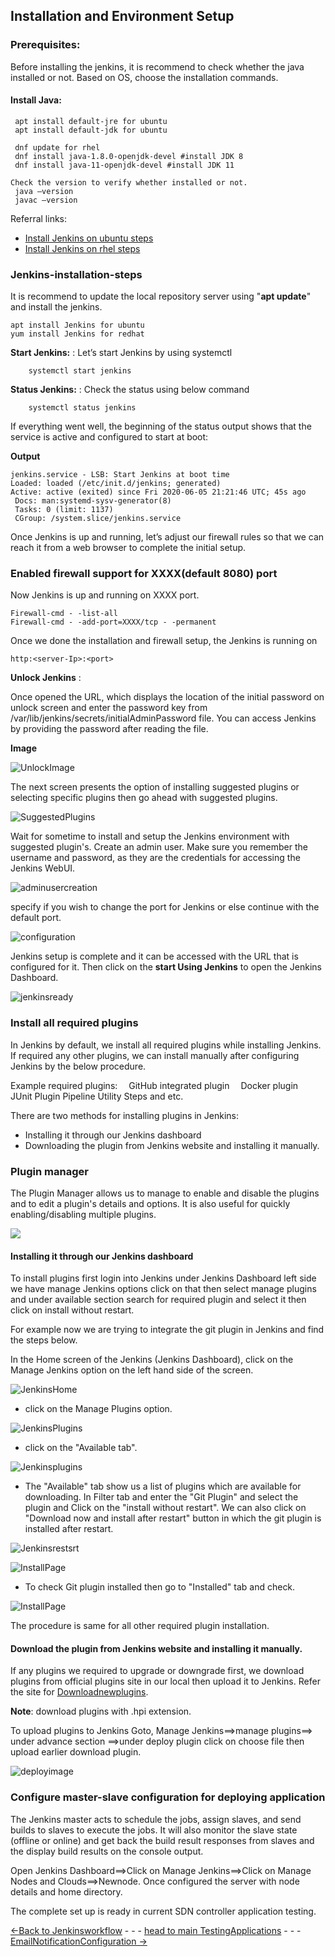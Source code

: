 ## Installation and Environment Setup
### Prerequisites:
Before installing the jenkins, it is recommend to check whether the java installed or not. Based on OS, choose the installation commands.

#### Install Java:
     apt install default-jre for ubuntu
     apt install default-jdk for ubuntu
     
     dnf update for rhel
     dnf install java-1.8.0-openjdk-devel #install JDK 8
     dnf install java-11-openjdk-devel #install JDK 11

    Check the version to verify whether installed or not.
     java –version
     javac –version

Referral links:
* [Install Jenkins on ubuntu steps](https://www.digitalocean.com/community/tutorials/how-to-install-java-with-apt-on-ubuntu-18-04)
* [Install Jenkins on rhel steps](https://www.tecmint.com/install-java-on-rhel-8/)

### Jenkins-installation-steps

It is recommend to update the local repository server using "**apt update**" and  install the jenkins.

    apt install Jenkins for ubuntu
    yum install Jenkins for redhat
    
  **Start Jenkins:** : Let’s start Jenkins by using systemctl
  
        systemctl start jenkins
        
  **Status Jenkins:** : Check the status using below command
  
        systemctl status jenkins
        
If everything went well, the beginning of the status output shows that the service is active and configured to start at boot: 

**Output**

    jenkins.service - LSB: Start Jenkins at boot time 
    Loaded: loaded (/etc/init.d/jenkins; generated) 
    Active: active (exited) since Fri 2020-06-05 21:21:46 UTC; 45s ago 
     Docs: man:systemd-sysv-generator(8) 
     Tasks: 0 (limit: 1137) 
     CGroup: /system.slice/jenkins.service 

Once Jenkins is up and running, let’s adjust our firewall rules so that we can reach it from a web browser to complete the initial setup. 

### Enabled firewall support for XXXX(default 8080) port

Now Jenkins is up and running on XXXX port.

    Firewall-cmd - -list-all
    Firewall-cmd - -add-port=XXXX/tcp - -permanent

Once we done the installation and firewall setup, the Jenkins is running on  
    
    http:<server-Ip>:<port>

**Unlock Jenkins** :

Once opened the URL, which displays the location of the initial password on unlock screen and enter the password key from /var/lib/jenkins/secrets/initialAdminPassword file. You can access Jenkins by providing the password after reading the file. 

**Image**

![UnlockImage](./Images/UnlockPage.png)

The next screen presents the option of installing suggested plugins or selecting specific plugins then go ahead with suggested plugins.

![SuggestedPlugins](./Images/suggestedplaugins.png)

Wait for sometime to install and setup the Jenkins environment with suggested plugin's. Create an admin user. Make sure you remember the username and password, as they are the credentials for accessing the Jenkins WebUI. 

![adminusercreation](./Images/adminuser.png)

specify if you wish to change the port for Jenkins or else continue with the default port. 

![configuration](./Images/instanceconfiguration.png)
 
Jenkins setup is complete and it can be accessed with the URL that is configured for it. 
Then click on the **start Using Jenkins** to open the Jenkins Dashboard. 

![jenkinsready](Images/jenkinsready.png)

### Install all required plugins
  In Jenkins by default, we install all required plugins while installing Jenkins. If required any other plugins, we can install manually after configuring Jenkins by the below procedure. 

Example required plugins: 
 GitHub integrated plugin
 Docker plugin 
 JUnit Plugin 
Pipeline Utility Steps and etc.

There are two methods for installing plugins in Jenkins:

* Installing it through our Jenkins dashboard
* Downloading the plugin from Jenkins website and installing it
manually.

### Plugin manager
The Plugin Manager allows us to manage to enable and disable the plugins and to edit a plugin's details and options. It is also useful for quickly enabling/disabling multiple plugins. 

![](Images/pluginmanager.png)

#### Installing it through our Jenkins dashboard
To install plugins first login into Jenkins under Jenkins Dashboard left side we have manage Jenkins options click on that then select manage plugins and under available section search for required plugin and select it then click on install without restart.

For example now we are trying to integrate the git plugin in Jenkins and find the steps below.

In the Home screen of the Jenkins (Jenkins Dashboard), click on the Manage Jenkins option on the left hand side of the screen.

![JenkinsHome](Images/jenkins_home.png)

* click on the Manage Plugins option.

![JenkinsPlugins](Images/clickmanageplugins.png)

* click on the "Available tab".

![Jenkinsplugins](Images/availableplugin.png)

* The "Available" tab show us a list of plugins which are available for downloading. In Filter tab and enter the "Git Plugin" and select the plugin and Click on the "install without restart". 
We can also click on "Download now and install after restart" button in which the git plugin is installed after restart.

![Jenkinsrestsrt](Images/install%20without%20restart.jpg)


![InstallPage](Images/installingimage.jpg)

* To check Git plugin installed then go to "Installed" tab and check.

![InstallPage](Images/Gitplugin.png)

The procedure is same for all other required plugin installation.


#### Download the plugin from Jenkins website and installing it manually.

If any plugins we required to upgrade or downgrade first, we download plugins from official plugins site in our local then upload it to Jenkins. Refer the site for [Downloadnewplugins](https://updates.jenkins-ci.org/download/plugins/).

**Note**: download plugins with .hpi extension. 

To upload plugins to Jenkins Goto, Manage Jenkins==>manage plugins==> under advance section ==>under deploy plugin click on choose file then upload earlier download plugin.

![deployimage](Images/deployplugin.png)

### Configure master-slave configuration for deploying application 

The Jenkins master acts to schedule the jobs, assign slaves, and send builds to slaves to execute the jobs. It will also monitor the slave state (offline or online) and get back the build result responses from slaves and the display build results on the console output. 

Open Jenkins Dashboard==>Click on Manage Jenkins==>Click on Manage Nodes and Clouds==>Newnode. Once configured the server with node details and home directory. 

The complete set up is ready in current SDN controller application testing.

[<-Back to Jenkinsworkflow](./Jenkinsworkflow.md) - - - [head to main TestingApplications](../../../TestingApplications.md) - - - [EmailNotificationConfiguration ->](EmailNotificationConfiguration.md)